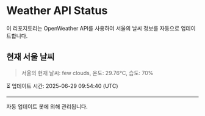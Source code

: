 
# Weather API Status

이 리포지토리는 OpenWeather API를 사용하여 서울의 날씨 정보를 자동으로 업데이트합니다.

## 현재 서울 날씨
> 서울의 현재 날씨: few clouds, 온도: 29.76°C, 습도: 70%

⏳ 업데이트 시간: 2025-06-29 09:54:40 (UTC)

---
자동 업데이트 봇에 의해 관리됩니다.
